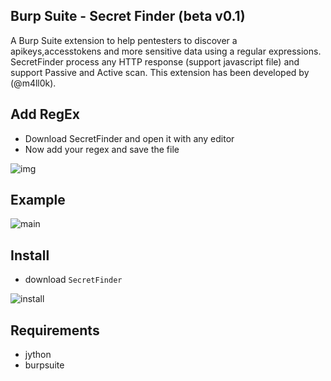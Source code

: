 ## Burp Suite - Secret Finder (beta v0.1)

A Burp Suite extension to help pentesters to discover a apikeys,accesstokens and more sensitive data using a regular expressions. SecretFinder process any HTTP response (support javascript file) and support Passive and Active scan. This extension has been developed by (@m4ll0k).

Add RegEx
---
- Download SecretFinder and open it with any editor
- Now add your regex and save the file 

![img](https://i.imgur.com/LBtfhkt.png)

Example
---

![main](https://i.imgur.com/unM06Hg.png)


Install
--

- download `SecretFinder`

![install](https://i.imgur.com/nIPR037.gif)

Requirements
--
- jython
- burpsuite

